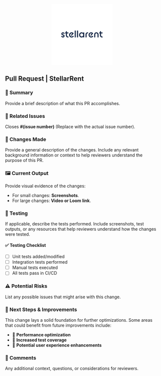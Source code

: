 <p align="center"> <img src="../assets/stellarrentlogo.png" alt="StellarRent Logo" width="200"> </p>

## Pull Request | StellarRent

### 📝 Summary
Provide a brief description of what this PR accomplishes.

### 🔗 Related Issues
Closes **#(issue number)** (Replace with the actual issue number).

### 🔄 Changes Made
Provide a general description of the changes. Include any relevant background information or context to help reviewers understand the purpose of this PR.

### 🖼️ Current Output
Provide visual evidence of the changes:
- For small changes: **Screenshots**.
- For large changes: **Video or Loom link**.

### 🧪 Testing
If applicable, describe the tests performed. Include screenshots, test outputs, or any resources that help reviewers understand how the changes were tested.

#### ✅ Testing Checklist
- [ ] Unit tests added/modified
- [ ] Integration tests performed
- [ ] Manual tests executed
- [ ] All tests pass in CI/CD

### ⚠️ Potential Risks
List any possible issues that might arise with this change.

### 🚀 Next Steps & Improvements
This change lays a solid foundation for further optimizations. Some areas that could benefit from future improvements include:
- 🔹 **Performance optimization**
- 🔹 **Increased test coverage**
- 🔹 **Potential user experience enhancements**

### 💬 Comments
Any additional context, questions, or considerations for reviewers.